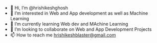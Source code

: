 - 👋 Hi, I’m @hrishikeshghosh
- 👀 I’m interested in Web and App development as well as Machine Learning
- 🌱 I’m currently learning Web dev and MAchine Learning
- 💞️ I’m looking to collaborate on Web and App Development Projects
- 📫 How to reach me hrishikeshblaster@gmail.com

<!---
hrishikeshghosh/hrishikeshghosh is a ✨ special ✨ repository because its `README.md` (this file) appears on your GitHub profile.
You can click the Preview link to take a look at your changes.
--->
